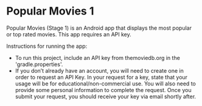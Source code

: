 # Popular Movies 1

Popular Movies (Stage 1) is an Android app that displays the most popular or top rated movies. This app requires an API key.

Instructions for running the app:
- To run this project, include an API key from themoviedb.org in the 'gradle.properties'.
- If you don’t already have an account, you will need to create one in order to request an API Key. 
  In your request for a key, state that your usage will be for educational/non-commercial use. 
  You will also need to provide some personal information to complete the request.
  Once you submit your request, you should receive your key via email shortly after.
